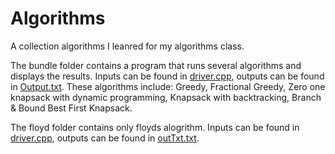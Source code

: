 # Algorithms
A collection algorithms I leanred for my algorithms class.

The bundle folder contains a program that runs several algorithms and displays the results. 
Inputs can be found in [driver.cpp](bundle/driver.cpp), outputs can be found in [Output.txt](bundle/Output.txt).
These algorithms include: Greedy, Fractional Greedy, Zero one knapsack with dynamic programming, Knapsack with backtracking, Branch & Bound Best First Knapsack.

The floyd folder contains only floyds alogrithm.
Inputs can be found in [driver.cpp](floyds/floyd.cpp), outputs can be found in [outTxt.txt](floyds/outTxt.txt).



